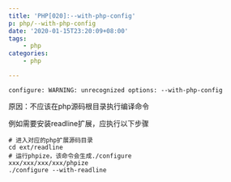 ```yaml
---
title: 'PHP[020]:--with-php-config'
p: php/--with-php-config
date: '2020-01-15T23:20:09+08:00'
tags:
    - php
categories:
    - php

---
```




```
configure: WARNING: unrecognized options: --with-php-config
```

原因：不应该在php源码根目录执行编译命令

例如需要安装readline扩展，应执行以下步骤

```
# 进入对应的php扩展源码目录
cd ext/readline
# 运行phpize，该命令会生成./configure
xxx/xxx/xxx/xxx/phpize
./configure --with-readline
```